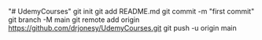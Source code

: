 "# UdemyCourses"  git init git add README.md git commit -m "first commit" git branch -M main git remote add origin https://github.com/drjonesy/UdemyCourses.git git push -u origin main
